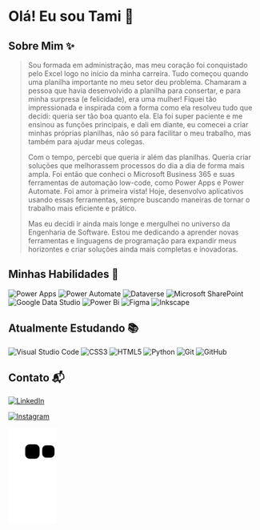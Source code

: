 # Olá! Eu sou Tami 👋

## Sobre Mim ✨
>Sou formada em administração, mas meu coração foi conquistado pelo Excel logo no início da minha carreira. Tudo começou quando uma planilha importante no meu setor deu problema. Chamaram a pessoa que havia desenvolvido a planilha para consertar, e para minha surpresa (e felicidade), era uma mulher! Fiquei tão impressionada e inspirada com a forma como ela resolveu tudo que decidi: queria ser tão boa quanto ela. Ela foi super paciente e me ensinou as funções principais, e dali em diante, eu comecei a criar minhas próprias planilhas, não só para facilitar o meu trabalho, mas também para ajudar meus colegas.
>
>Com o tempo, percebi que queria ir além das planilhas. Queria criar soluções que melhorassem processos do dia a dia de forma mais ampla. Foi então que conheci o Microsoft Business 365 e suas ferramentas de automação low-code, como Power Apps e Power Automate. Foi amor à primeira vista! Hoje, desenvolvo aplicativos usando essas ferramentas, sempre buscando maneiras de tornar o trabalho mais eficiente e prático.
>
>Mas eu decidi ir ainda mais longe e mergulhei no universo da Engenharia de Software. Estou me dedicando a aprender novas ferramentas e linguagens de programação para expandir meus horizontes e criar soluções ainda mais completas e inovadoras.

## Minhas Habilidades 🚀
 ![Power Apps](https://img.shields.io/badge/Power%20Apps-742774?style=for-the-badge&logo=power-apps&logoColor=white) 
 ![Power Automate](https://img.shields.io/badge/Power%20Automate-0066FF?style=for-the-badge&logo=power-automate&logoColor=white) 
 ![Dataverse](https://img.shields.io/badge/Microsoft%20Dataverse-0078D4?style=for-the-badge&logo=microsoft-dataverse&logoColor=white) 
 ![Microsoft SharePoint ](https://img.shields.io/badge/Microsoft_SharePoint-0078D4?style=for-the-badge&logo=microsoft-sharepoint&logoColor=white)
![Google Data Studio](https://img.shields.io/badge/Google%20Data%20Studio-4285F4?style=for-the-badge&logo=google-data-studio&logoColor=white)
![Power Bi](https://img.shields.io/badge/power_bi-F2C811?style=for-the-badge&logo=powerbi&logoColor=black)
![Figma](https://img.shields.io/badge/figma-%23F24E1E.svg?style=for-the-badge&logo=figma&logoColor=white) 
![Inkscape](https://img.shields.io/badge/Inkscape-e0e0e0?style=for-the-badge&logo=inkscape&logoColor=080A13)


## Atualmente Estudando 📚

![Visual Studio Code](https://img.shields.io/badge/Visual%20Studio%20Code-0078d7.svg?style=for-the-badge&logo=visual-studio-code&logoColor=white) 
![CSS3](https://img.shields.io/badge/css3-%231572B6.svg?style=for-the-badge&logo=css3&logoColor=white) 
![HTML5](https://img.shields.io/badge/html5-%23E34F26.svg?style=for-the-badge&logo=html5&logoColor=white) 
![Python](https://img.shields.io/badge/python-3670A0?style=for-the-badge&logo=python&logoColor=ffdd54) 
![Git](https://img.shields.io/badge/git-%23F05033.svg?style=for-the-badge&logo=git&logoColor=white) 
![GitHub](https://img.shields.io/badge/github-%23121011.svg?style=for-the-badge&logo=github&logoColor=white)



## Contato 📬
[![LinkedIn](https://img.shields.io/badge/linkedin-%230077B5.svg?style=for-the-badge&logo=linkedin&logoColor=white)](https://www.linkedin.com/in/tamires-oliveira-02301235/)

[![Instagram](https://img.shields.io/badge/Instagram-%23E4405F.svg?style=for-the-badge&logo=Instagram&logoColor=white)](https://www.instagram.com/tamiboliveira/profilecard/?igsh=ZWVkamd6NnlmN2Yx)

![Snake animation](https://github.com/Tamisboliveira/Tamisboliveira/blob/output/github-contribution-grid-snake.svg)
